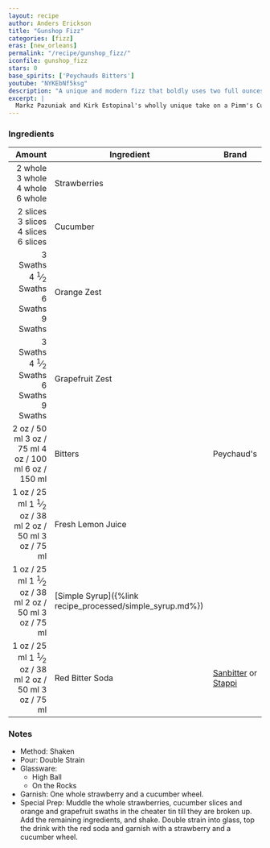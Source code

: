 ```yaml
---
layout: recipe
author: Anders Erickson
title: "Gunshop Fizz"
categories: [fizz]
eras: [new_orleans]
permalink: "/recipe/gunshop_fizz/"
iconfile: gunshop_fizz
stars: 0
base_spirits: ['Peychauds Bitters']
youtube: "NYKEbNf5ksg"
description: "A unique and modern fizz that boldly uses two full ounces of Peychaud's bitters as its base spirit."
excerpt: |
  Markz Pazuniak and Kirk Estopinal's wholly unique take on a Pimm's Cup cocktail recipe calls for two full ounces of Peychaud's bitters.
---
```


### Ingredients

|   Amount | Ingredient                                      | Brand                                                                     |
| -------: | ----------------------------------------------- | ------------------------------------------------------------------------- |
|  <span class="onex active">2 whole </span> <span class="onehalfx">3 whole </span> <span class="twox">4 whole </span> <span class="threex">6 whole </span>| Strawberries                                    |
| <span class="onex active">2 slices </span> <span class="onehalfx">3 slices </span> <span class="twox">4 slices </span> <span class="threex">6 slices </span>| Cucumber                                        |
| <span class="onex active">3 Swaths </span> <span class="onehalfx">4 <sup>1</sup>&frasl;<sub>2</sub> Swaths </span> <span class="twox">6 Swaths </span> <span class="threex">9 Swaths </span>| Orange Zest                                     |
| <span class="onex active">3 Swaths </span> <span class="onehalfx">4 <sup>1</sup>&frasl;<sub>2</sub> Swaths </span> <span class="twox">6 Swaths </span> <span class="threex">9 Swaths </span>| Grapefruit Zest                                 |
|     <span class="onex active">2 oz  / 50 ml</span> <span class="onehalfx">3 oz  / 75 ml</span> <span class="twox">4 oz  / 100 ml</span> <span class="threex">6 oz  / 150 ml</span>| Bitters                                         | Peychaud's                                                                |
|     <span class="onex active">1 oz  / 25 ml</span> <span class="onehalfx">1 <sup>1</sup>&frasl;<sub>2</sub> oz  / 38 ml</span> <span class="twox">2 oz  / 50 ml</span> <span class="threex">3 oz  / 75 ml</span>| Fresh Lemon Juice                               |
|     <span class="onex active">1 oz  / 25 ml</span> <span class="onehalfx">1 <sup>1</sup>&frasl;<sub>2</sub> oz  / 38 ml</span> <span class="twox">2 oz  / 50 ml</span> <span class="threex">3 oz  / 75 ml</span>| [Simple Syrup]({%link recipe_processed/simple_syrup.md%}) |
|     <span class="onex active">1 oz  / 25 ml</span> <span class="onehalfx">1 <sup>1</sup>&frasl;<sub>2</sub> oz  / 38 ml</span> <span class="twox">2 oz  / 50 ml</span> <span class="threex">3 oz  / 75 ml</span>| Red Bitter Soda                                 | [Sanbitter](https://amzn.to/3d1Vm1I) or [Stappi](https://amzn.to/2NmvjHO) |

### Notes

- Method: Shaken
- Pour: Double Strain
- Glassware:
  - High Ball
  - On the Rocks
- Garnish: One whole strawberry and a cucumber wheel.
- Special Prep: Muddle the whole strawberries, cucumber slices and orange and grapefruit swaths in the cheater tin till they are broken up. Add the remaining ingredients, and shake. Double strain into glass, top the drink with the red soda and garnish with a strawberry and a cucumber wheel.

    
<script type="application/ld+json">
{
  "@context": "https://schema.org",
  "@type": "Recipe",
  "author": {
    "@type": "Person",
    "name": "{{ page.author }}"
    },
  "image": "{%- for page in page.categories limit: 1 %}{% assign cat = site.data.categories | where: "slug", page | first %}{{ site.url }}{{ site.baseurl}}/assets/images/category_{{cat.slug}}.svg{% endfor -%}",
  "description": "{{ page.excerpt | strip_html | replace: '"', "'" }}",
  "recipeIngredient": [
  " 2 whole Strawberries ",
  "2 slices Cucumber ",
  "3 Swaths Orange Zest",
  "3 Swaths Grapefruit Zest",
  "2 oz Bitters",
  "1 oz Fresh Lemon Juice",
  "1 oz Simple Syrup",
  "1 oz Red Bitter Soda"
    ],
  "name": "{{ page.title }}",
  "recipeInstructions": [
    {
      "@type": "HowToStep",
      "text": "- Method: Shaken"
    },
    {
      "@type": "HowToStep",
      "text": "- Pour: Double Strain"
    },
    {
      "@type": "HowToStep",
      "text": "- Glassware:"
    },
    {
      "@type": "HowToStep",
      "text": "  - High Ball"
    },
    {
      "@type": "HowToStep",
      "text": "  - On the Rocks"
    },
    {
      "@type": "HowToStep",
      "text": "- Garnish: One whole strawberry and a cucumber wheel."
    },
    {
      "@type": "HowToStep",
      "text": "- Special Prep: Muddle the whole strawberries, cucumber slices and orange and grapefruit swaths in the cheater tin till they are broken up. Add the remaining ingredients, and shake. Double strain into glass, top the drink with the red soda and garnish with a strawberry and a cucumber wheel."
    }
    ],
  "recipeYield": "1 cocktail",
  "recipeCategory": "cocktail",
  {% if page.stars and site.data.ratings[page.iconfile].ratings -%}"aggregateRating": {
   "@type": "AggregateRating",
   "ratingValue": "{%- include stars_metadata.html %}",
   "bestRating": "5",
   "reviewCount": "2"},{%- endif %}
  "recipeCuisine": "global",
  "prepTime": "PT20M",
  "cookTime": "PT15S",
  "keywords": "{{ page.title }}, cocktail, {{ page.eras }}, {% include category_metadata.html %}, {% include spirits_metadata.html %}"
}
</script>

    